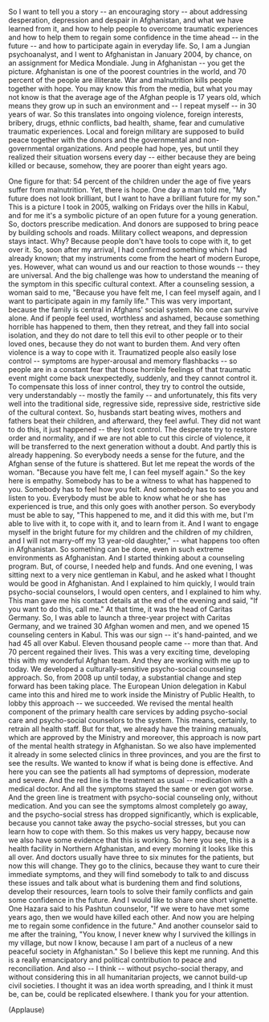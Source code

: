 
So I want to tell you a story -- an encouraging story --
about addressing
desperation, depression and despair in Afghanistan,
and what we have learned from it,
and how to help people
to overcome traumatic experiences
and how to help them to regain some confidence
in the time ahead -- in the future --
and how to participate again in everyday life.
So, I am a Jungian psychoanalyst,
and I went to Afghanistan in January 2004, by chance,
on an assignment for Medica Mondiale.
Jung in Afghanistan --
you get the picture.
Afghanistan is one of the poorest countries in the world,
and 70 percent of the people are illiterate.
War and malnutrition kills people
together with hope.
You may know this from the media,
but what you may not know
is that the average age of the Afghan people is 17 years old,
which means they grow up in such an environment
and -- I repeat myself --
in 30 years of war.
So this translates
into ongoing violence,
foreign interests, bribery,
drugs, ethnic conflicts,
bad health, shame, fear
and cumulative traumatic experiences.
Local and foreign military
are supposed to build peace together with the donors
and the governmental and non-governmental organizations.
And people had hope, yes,
but until they realized
their situation worsens every day --
either because they are being killed
or because, somehow,
they are poorer than eight years ago.

One figure for that:
54 percent of the children under the age of five years
suffer from malnutrition.
Yet, there is hope.
One day a man told me,
&quot;My future does not look brilliant,
but I want to have a brilliant future for my son.&quot;
This is a picture I took in 2005,
walking on Fridays over the hills in Kabul,
and for me it&#39;s a symbolic picture
of an open future for a young generation.
So, doctors prescribe medication.
And donors
are supposed to bring peace
by building schools and roads.
Military collect weapons,
and depression stays intact.
Why?
Because people don&#39;t have tools
to cope with it, to get over it.
So, soon after my arrival,
I had confirmed something which I had already known;
that my instruments come from the heart of modern Europe, yes.
However, what can wound us
and our reaction to those wounds --
they are universal.
And the big challenge
was how to understand the meaning of the symptom
in this specific cultural context.
After a counseling session, a woman said to me,
&quot;Because you have felt me, I can feel myself again,
and I want to participate again
in my family life.&quot;
This was very important,
because the family is central
in Afghans&#39; social system.
No one can survive alone.
And if people feel used, worthless and ashamed,
because something horrible has happened to them,
then they retreat, and they fall into social isolation,
and they do not dare to tell this evil
to other people or to their loved ones,
because they do not want to burden them.
And very often violence is a way to cope with it.
Traumatized people also easily lose control --
symptoms are hyper-arousal and memory flashbacks --
so people are in a constant fear
that those horrible feelings of that traumatic event
might come back unexpectedly,
suddenly,
and they cannot control it.
To compensate this loss of inner control,
they try to control the outside,
very understandably -- mostly the family --
and unfortunately,
this fits very well
into the traditional side,
regressive side, repressive side,
restrictive side of the cultural context.
So, husbands start beating wives,
mothers and fathers beat their children,
and afterward, they feel awful.
They did not want to do this, it just happened --
they lost control.
The desperate try
to restore order and normality,
and if we are not able to cut this circle of violence,
it will be transferred to the next generation without a doubt.
And partly this is already happening.
So everybody needs a sense for the future,
and the Afghan sense of the future
is shattered.
But let me repeat the words of the woman.
&quot;Because you have felt me,
I can feel myself again.&quot;
So the key here is empathy.
Somebody has to be a witness
to what has happened to you.
Somebody has to feel how you felt.
And somebody has to see you and listen to you.
Everybody must be able
to know what he or she has experienced is true,
and this only goes with another person.
So everybody must be able to say,
&quot;This happened to me, and it did this with me,
but I&#39;m able to live with it, to cope with it,
and to learn from it.
And I want to engage myself
in the bright future for my children
and the children of my children,
and I will not marry-off my 13 year-old daughter,&quot; --
what happens too often in Afghanistan.
So something can be done,
even in such extreme environments as Afghanistan.
And I started thinking about a counseling program.
But, of course, I needed help and funds.
And one evening,
I was sitting next to a very nice gentleman in Kabul,
and he asked what I thought would be good in Afghanistan.
And I explained to him quickly,
I would train psycho-social counselors,
I would open centers, and I explained to him why.
This man gave me his contact details at the end of the evening
and said, &quot;If you want to do this, call me.&quot;
At that time, it was the head of Caritas Germany.
So, I was able to launch a three-year project with Caritas Germany,
and we trained 30 Afghan women and men,
and we opened 15 counseling centers in Kabul.
This was our sign -- it&#39;s hand-painted,
and we had 45 all over Kabul.
Eleven thousand people came -- more than that.
And 70 percent regained their lives.
This was a very exciting time,
developing this with my wonderful Afghan team.
And they are working with me up to today.
We developed a culturally-sensitive
psycho-social counseling approach.
So, from 2008 up until today,
a substantial change and step forward
has been taking place.
The European Union delegation in Kabul
came into this and hired me to work
inside the Ministry of Public Health,
to lobby this approach --
we succeeded.
We revised the mental health component
of the primary health care services
by adding psycho-social care
and psycho-social counselors to the system.
This means, certainly, to retrain all health staff.
But for that, we already have the training manuals,
which are approved by the Ministry
and moreover, this approach is now part
of the mental health strategy in Afghanistan.
So we also have implemented it already
in some selected clinics in three provinces,
and you are the first to see the results.
We wanted to know if what is being done is effective.
And here you can see
the patients all had symptoms of depression,
moderate and severe.
And the red line is the treatment as usual --
medication with a medical doctor.
And all the symptoms
stayed the same or even got worse.
And the green line is treatment with psycho-social counseling only,
without medication.
And you can see the symptoms almost completely go away,
and the psycho-social stress has dropped significantly,
which is explicable,
because you cannot take away the psycho-social stresses,
but you can learn how to cope with them.
So this makes us very happy,
because now we also have some evidence
that this is working.
So here you see,
this is a health facility in Northern Afghanistan,
and every morning it looks like this all over.
And doctors usually have three to six minutes for the patients,
but now this will change.
They go to the clinics,
because they want to cure their immediate symptoms,
and they will find somebody to talk to
and discuss these issues
and talk about what is burdening them
and find solutions, develop their resources,
learn tools to solve their family conflicts
and gain some confidence in the future.
And I would like to share one short vignette.
One Hazara said to his Pashtun counselor,
&quot;If we were to have met some years ago,
then we would have killed each other.
And now you are helping me
to regain some confidence in the future.&quot;
And another counselor said to me after the training,
&quot;You know, I never knew why I survived the killings in my village,
but now I know,
because I am part of a nucleus
of a new peaceful society in Afghanistan.&quot;
So I believe this kept me running.
And this is a really emancipatory and political contribution
to peace and reconciliation.
And also -- I think --
without psycho-social therapy,
and without considering this
in all humanitarian projects,
we cannot build-up civil societies.
I thought it was an idea worth spreading,
and I think it must be,
can be, could be replicated elsewhere.
I thank you for your attention.

(Applause)

